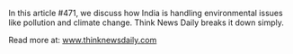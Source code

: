 In this article #471, we discuss how India is handling environmental issues like pollution and climate change. Think News Daily breaks it down simply.

Read more at: www.thinknewsdaily.com